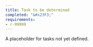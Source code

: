 ```yaml
---
title: Task to be determined
completed: "&#x23F3;"
requirements:
- r-99999
---
```


A placeholder for tasks not yet defined.
